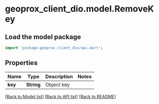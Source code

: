 # geoprox_client_dio.model.RemoveKey

## Load the model package
```dart
import 'package:geoprox_client_dio/api.dart';
```

## Properties
Name | Type | Description | Notes
------------ | ------------- | ------------- | -------------
**key** | **String** | Object key | 

[[Back to Model list]](../README.md#documentation-for-models) [[Back to API list]](../README.md#documentation-for-api-endpoints) [[Back to README]](../README.md)


